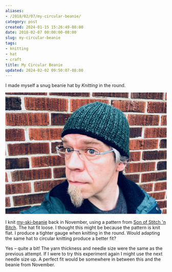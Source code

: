 ```yaml
---
aliases:
- /2018/02/07/my-circular-beanie/
category: post
created: 2024-01-15 15:26:49-08:00
date: 2018-02-07 00:00:00-08:00
slug: my-circular-beanie
tags:
- knitting
- hat
- craft
title: My Circular Beanie
updated: 2024-02-02 09:50:07-08:00
---
```


I made myself a snug beanie hat by *Knitting* in the round.

![attachments/img/2018/cover-2018-02-07.jpg](../../../attachments/img/2018/cover-2018-02-07.jpg)

<!--more-->

I knit [my-ski-beanie](../../2017/11/my-ski-beanie.md) back in November, using a pattern from [Son of Stitch 'n Bitch](https://www.goodreads.com/book/show/170305.Son_of_Stitch_n_Bitch). The hat fit loose. I thought this might be because the pattern is knit flat. I produce a tighter gauge when knitting in the round. Would adapting the same hat to circular knitting produce a better fit?

Yes – quite a bit! The yarn thickness and needle size were the same as the previous attempt. If I were to try this experiment again I might use the next needle size up. A perfect fit would be somewhere in between this and the beanie from November.